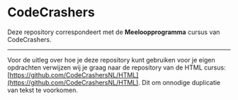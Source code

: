 # CodeCrashers

Deze repository correspondeert met de **Meeloopprogramma** cursus van CodeCrashers.

---

Voor de uitleg over hoe je deze repository kunt gebruiken voor je eigen opdrachten verwijzen wij je graag naar de repository van de HTML cursus: [https://github.com/CodeCrashersNL/HTML](https://github.com/CodeCrashersNL/HTML). Dit om onnodige duplicatie van tekst te voorkomen.